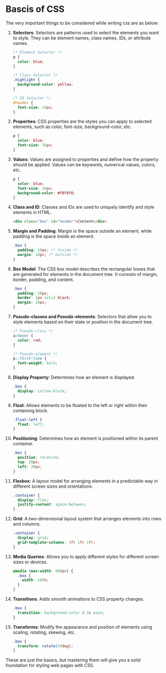# Bascis of CSS

The very important things to be considered while writing css are as below:

1. **Selectors**: Selectors are patterns used to select the elements you want to style. They can be element names, class names, IDs, or attribute names.

   ```css
   /* Element Selector */
   p {
     color: blue;
   }

   /* Class Selector */
   .highlight {
     background-color: yellow;
   }

   /* ID Selector */
   #header {
     font-size: 24px;
   }
   ```

2. **Properties**: CSS properties are the styles you can apply to selected elements, such as color, font-size, background-color, etc.

   ```css
   p {
     color: blue;
     font-size: 16px;
   }
   ```

3. **Values**: Values are assigned to properties and define how the property should be applied. Values can be keywords, numerical values, colors, etc.

   ```css
   p {
     color: blue;
     font-size: 16px;
     background-color: #f0f0f0;
   }
   ```

4. **Class and ID**: Classes and IDs are used to uniquely identify and style elements in HTML.

   ```html
   <div class="box" id="header">Content</div>
   ```

5. **Margin and Padding**: Margin is the space outside an element, while padding is the space inside an element.

   ```css
   .box {
     padding: 10px; /* Inside */
     margin: 10px; /* Outside */
   }
   ```

6. **Box Model**: The CSS box model describes the rectangular boxes that are generated for elements in the document tree. It consists of margin, border, padding, and content.

   ```css
   .box {
     padding: 10px;
     border: 1px solid black;
     margin: 10px;
   }
   ```

7. **Pseudo-classes and Pseudo-elements**: Selectors that allow you to style elements based on their state or position in the document tree.

   ```css
   /* Pseudo-class */
   a:hover {
     color: red;
   }

   /* Pseudo-element */
   p::first-line {
     font-weight: bold;
   }
   ```

8. **Display Property**: Determines how an element is displayed.

   ```css
   .box {
     display: inline-block;
   }
   ```

9. **Float**: Allows elements to be floated to the left or right within their containing block.

   ```css
   .float-left {
     float: left;
   }
   ```

10. **Positioning**: Determines how an element is positioned within its parent container.

    ```css
    .box {
      position: relative;
      top: 20px;
      left: 30px;
    }
    ```

11. **Flexbox**: A layout model for arranging elements in a predictable way in different screen sizes and orientations.

    ```css
    .container {
      display: flex;
      justify-content: space-between;
    }
    ```

12. **Grid**: A two-dimensional layout system that arranges elements into rows and columns.

    ```css
    .container {
      display: grid;
      grid-template-columns: 1fr 1fr 1fr;
    }
    ```

13. **Media Queries**: Allows you to apply different styles for different screen sizes or devices.

    ```css
    @media (max-width: 600px) {
      .box {
        width: 100%;
      }
    }
    ```

14. **Transitions**: Adds smooth animations to CSS property changes.

    ```css
    .box {
      transition: background-color 0.3s ease;
    }
    ```

15. **Transforms**: Modify the appearance and position of elements using scaling, rotating, skewing, etc.

    ```css
    .box {
      transform: rotate(45deg);
    }
    ```

These are just the basics, but mastering them will give you a solid foundation for styling web pages with CSS.
